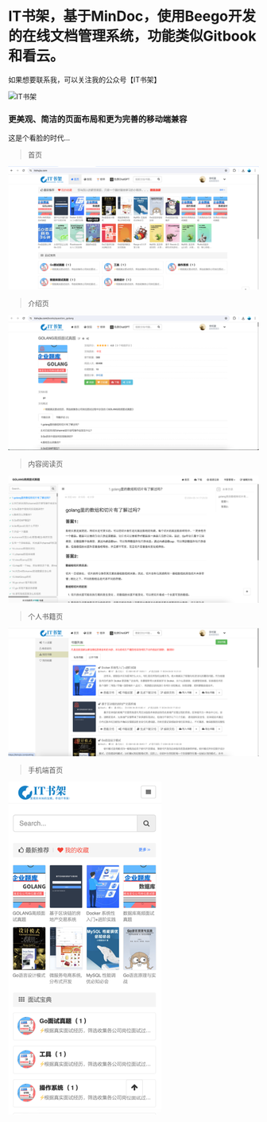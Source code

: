 # IT书架，基于MinDoc，使用Beego开发的在线文档管理系统，功能类似Gitbook和看云。


如果想要联系我，可以关注我的公众号【IT书架】

![IT书架](static/openstatic/wechat.png)


### 更美观、简洁的页面布局和更为完善的移动端兼容
这是个看脸的时代...

> 首页

![首页](static/openstatic/page-index.png)

> 介绍页

![介绍页](static/openstatic/page-intro.png)

> 内容阅读页

![内容阅读页](static/openstatic/page-read.png)

> 个人书籍页

![个人书籍页](static/openstatic/page-project.png)

> 手机端首页

![个人书籍页](static/openstatic/page-mobile.png)

